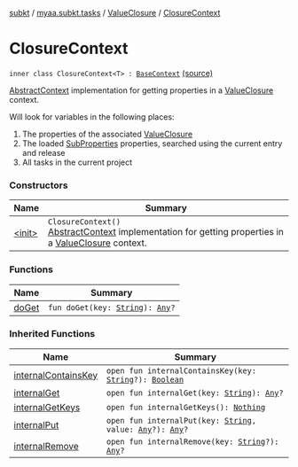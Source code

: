 [subkt](../../../index.md) / [myaa.subkt.tasks](../../index.md) / [ValueClosure](../index.md) / [ClosureContext](./index.md)

# ClosureContext

`inner class ClosureContext<T> : `[`BaseContext`](../../-base-context/index.md) [(source)](https://github.com/Myaamori/SubKt/blob/0.1.11/src/main/kotlin/myaa/subkt/tasks/tasks.kt#L469)

[AbstractContext](https://velocity.apache.org/engine/2.2/apidocs/org/apache/velocity/context/AbstractContext.html) implementation for getting properties in a [ValueClosure](../index.md) context.

Will look for variables in the following places:

1. The properties of the associated [ValueClosure](../index.md)
2. The loaded [SubProperties](../../-sub-properties/index.md) properties, searched using the current entry and release
3. All tasks in the current project

### Constructors

| Name | Summary |
|---|---|
| [&lt;init&gt;](-init-.md) | `ClosureContext()`<br>[AbstractContext](https://velocity.apache.org/engine/2.2/apidocs/org/apache/velocity/context/AbstractContext.html) implementation for getting properties in a [ValueClosure](../index.md) context. |

### Functions

| Name | Summary |
|---|---|
| [doGet](do-get.md) | `fun doGet(key: `[`String`](https://kotlinlang.org/api/latest/jvm/stdlib/kotlin/-string/index.html)`): `[`Any`](https://kotlinlang.org/api/latest/jvm/stdlib/kotlin/-any/index.html)`?` |

### Inherited Functions

| Name | Summary |
|---|---|
| [internalContainsKey](../../-base-context/internal-contains-key.md) | `open fun internalContainsKey(key: `[`String`](https://kotlinlang.org/api/latest/jvm/stdlib/kotlin/-string/index.html)`?): `[`Boolean`](https://kotlinlang.org/api/latest/jvm/stdlib/kotlin/-boolean/index.html) |
| [internalGet](../../-base-context/internal-get.md) | `open fun internalGet(key: `[`String`](https://kotlinlang.org/api/latest/jvm/stdlib/kotlin/-string/index.html)`): `[`Any`](https://kotlinlang.org/api/latest/jvm/stdlib/kotlin/-any/index.html)`?` |
| [internalGetKeys](../../-base-context/internal-get-keys.md) | `open fun internalGetKeys(): `[`Nothing`](https://kotlinlang.org/api/latest/jvm/stdlib/kotlin/-nothing/index.html) |
| [internalPut](../../-base-context/internal-put.md) | `open fun internalPut(key: `[`String`](https://kotlinlang.org/api/latest/jvm/stdlib/kotlin/-string/index.html)`, value: `[`Any`](https://kotlinlang.org/api/latest/jvm/stdlib/kotlin/-any/index.html)`?): `[`Any`](https://kotlinlang.org/api/latest/jvm/stdlib/kotlin/-any/index.html)`?` |
| [internalRemove](../../-base-context/internal-remove.md) | `open fun internalRemove(key: `[`String`](https://kotlinlang.org/api/latest/jvm/stdlib/kotlin/-string/index.html)`?): `[`Any`](https://kotlinlang.org/api/latest/jvm/stdlib/kotlin/-any/index.html)`?` |
